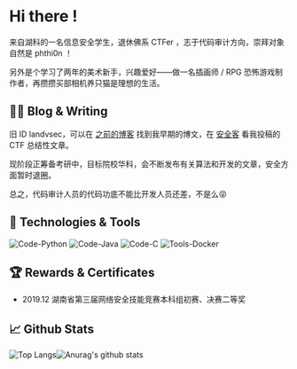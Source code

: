 # Hi there !

来自湖科的一名信息安全学生，退休佛系 CTFer ，志于代码审计方向，崇拜对象自然是 phthi0n ！

另外是个学习了两年的美术新手，兴趣爱好——做一名插画师 / RPG 恐怖游戏制作者，再攒攒买部相机养只猫是理想的生活。

## ✍🏻 Blog & Writing 

旧 ID landvsec，可以在 [之前的博客](https://landvsec.top/) 找到我早期的博文，在 [安全客](https://www.anquanke.com/member/155072) 看我投稿的 CTF 总结性文章。

现阶段正筹备考研中，目标院校华科，会不断发布有关算法和开发的文章，安全方面暂时退圈。

总之，代码审计人员的代码功底不能比开发人员还差，不是么😝

## 🔧 Technologies & Tools

![Code-Python](https://img.shields.io/badge/Code-Python-%234a8ec9)  ![Code-Java](https://img.shields.io/badge/Code-Java-%234a8ec9)  ![Code-C](https://img.shields.io/badge/Code-C%2B%2B-%234a8ec9)  ![Tools-Docker](https://img.shields.io/badge/Tools-Docker-%234a8ec9)

## 🏆 Rewards & Certificates

- 2019.12 湖南省第三届网络安全技能竞赛本科组初赛、决赛二等奖

## 📈 Github Stats

![Top Langs](https://github-readme-stats.vercel.app/api/top-langs/?username=snovving&theme=tokyonight)![Anurag's github stats](https://github-readme-stats.vercel.app/api?username=snovving&show_icons=true&theme=tokyonight)

### 
